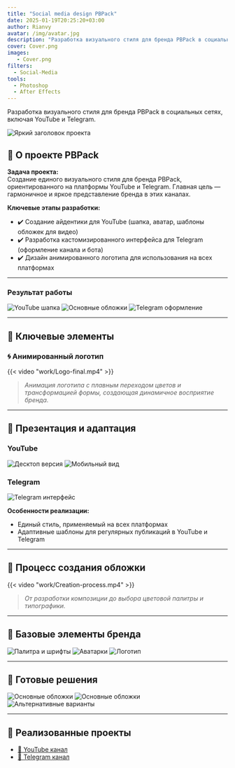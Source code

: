 ```yaml
---
title: "Social media design PBPack"
date: 2025-01-19T20:25:20+03:00
author: Rianvy
avatar: /img/avatar.jpg
description: "Разработка визуального стиля для бренда PBPack в социальных сетях, включая YouTube и Telegram."
cover: Cover.png
images:
   - Cover.png
filters:
  - Social-Media
tools:
  - Photoshop
  - After Effects
---
```

Разработка визуального стиля для бренда PBPack в социальных сетях, включая YouTube и Telegram.
<!--more-->
![Яркий заголовок проекта](work/Header.png)

## 📌 О проекте PBPack  
**Задача проекта:**  
Создание единого визуального стиля для бренда PBPack, ориентированного на платформы YouTube и Telegram. Главная цель — гармоничное и яркое представление бренда в этих каналах.

**Ключевые этапы разработки:**  
- ✔️ Создание айдентики для YouTube (шапка, аватар, шаблоны обложек для видео)  
- ✔️ Разработка кастомизированного интерфейса для Telegram (оформление канала и бота)  
- ✔️ Дизайн анимированного логотипа для использования на всех платформах

---

### Результат работы

![YouTube шапка](work/YT-HEADER.png "Главный баннер YouTube канала")
![Основные обложки](work/Covers.png "Шаблоны для различного контента на YouTube")
![Telegram оформление](work/Telegram.png "Интерфейс Telegram с фирменным стилем PBPack")

---

## 🚀 Ключевые элементы

### 🌀 Анимированный логотип  
{{< video "work/Logo-final.mp4" >}}  
> *Анимация логотипа с плавным переходом цветов и трансформацией формы, создающая динамичное восприятие бренда.*

---

## 📱 Презентация и адаптация

### YouTube
![Десктоп версия](work/MackBook.png "Адаптация для широкоформатных экранов YouTube канала")
![Мобильный вид](work/Iphone.png "Оптимизированный мобильный интерфейс YouTube")

### Telegram  
![Telegram интерфейс](work/Telegram.png "Интерфейс Telegram канала с фирменным стилем PBPack")

**Особенности реализации:**  
- Единый стиль, применяемый на всех платформах  
- Адаптивные шаблоны для регулярных публикаций в YouTube и Telegram

---

## 🎨 Процесс создания обложки

{{< video "work/Creation-process.mp4" >}}  
> *От разработки композиции до выбора цветовой палитры и типографики.*

---

## 🔧 Базовые элементы бренда

![Палитра и шрифты](work/Colo&Fonts.png "Цветовая система и типографика бренда")
![Аватарки](work/Avatars&Logo.png "Вариации аватарок и логотипов для соц. сетей")
![Логотип](work/Logo.png "Основной логотип проекта PBPack")

---

## 📌 Готовые решения

![Основные обложки](work/AutoShot-sale.png "Шаблон для видео обложек")
![Основные обложки](work/Covers.png "Шаблоны для различных типов контента на YouTube")
![Альтернативные варианты](work/Other-Covers.png "Дополнительные дизайнерские решения и варианты оформления")

---

## 🔗 Реализованные проекты

- [🎥 YouTube канал](https://www.youtube.com/@pbpack/videos)  
- [📨 Telegram канал](https://t.me/PBPackOne)